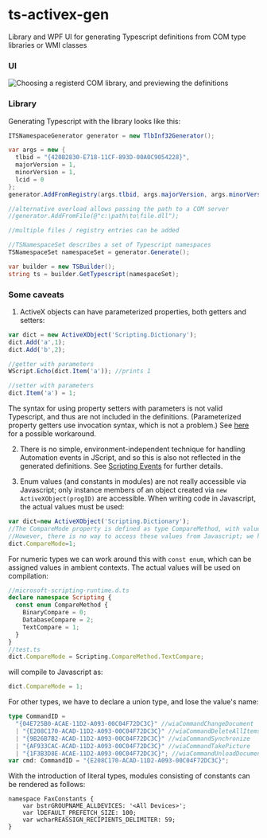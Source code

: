 # ts-activex-gen
Library and WPF UI for generating Typescript definitions from COM type libraries or WMI classes

### UI

![Choosing a registerd COM library, and previewing the definitions](https://raw.githubusercontent.com/zspitz/ts-activex-gen/master/screenshot.png)

### Library

Generating Typescript with the library looks like this:

```csharp
ITSNamespaceGenerator generator = new TlbInf32Generator();

var args = new {
  tlbid = "{420B2830-E718-11CF-893D-00A0C9054228}",
  majorVersion = 1,
  minorVersion = 1,
  lcid = 0
};
generator.AddFromRegistry(args.tlbid, args.majorVersion, args.minorVersion, args.lcid);

//alternative overload allows passing the path to a COM server
//generator.AddFromFile(@"c:\path\to\file.dll");

//multiple files / registry entries can be added

//TSNamespaceSet describes a set of Typescript namespaces
TSNamespaceSet namespaceSet = generator.Generate();

var builder = new TSBuilder();
string ts = builder.GetTypescript(namespaceSet);
```

### Some caveats
1. ActiveX objects can have parameterized properties, both getters and setters:

  ```javascript
  var dict = new ActiveXObject('Scripting.Dictionary');
  dict.Add('a',1);
  dict.Add('b',2);
  
  //getter with parameters
  WScript.Echo(dict.Item('a')); //prints 1
  
  //setter with parameters
  dict.Item('a') = 1;
  ```

  The syntax for using property setters with parameters is not valid Typescript, and thus are not included in the definitions. (Parameterized property getters use invocation syntax, which is not a problem.) See [here](https://github.com/Microsoft/TypeScript/issues/956#issuecomment-230396498) for a possible workaround.

2. There is no simple, environment-independent technique for handling Automation events in JScript, and so this is also not reflected in the generated definitions. See [Scripting Events](https://msdn.microsoft.com/en-us/library/ms974564.aspx?f=255&MSPPError=-2147217396) for further details.

3. Enum values (and constants in modules) are not really accessible via Javascript; only instance members of an object created via `new ActiveXObject(progID)` are accessible. When writing code in Javascript, the actual values must be used:

  ```javascript
  var dict=new ActiveXObject('Scripting.Dictionary');
  //The CompareMode property is defined as type CompareMethod, with values BinaryCompare = 0, DatabaseCompare = 2 and TextCompare = 1
  //However, there is no way to access these values from Javascript; we have to use the numeric literals instead
  dict.CompareMode=1;
  ```

  For numeric types we can work around this with `const enum`, which can be assigned values in ambient contexts. The actual values will be used on compilation:

  ```typescript
  //microsoft-scripting-runtime.d.ts
  declare namespace Scripting {
    const enum CompareMethod {
      BinaryCompare = 0;
      DatabaseCompare = 2;
      TextCompare = 1;
    }
  }
  //test.ts
  dict.CompareMode = Scripting.CompareMethod.TextCompare;
  ```

  will compile to Javascript as:

  ```javascript
  dict.CompareMode = 1;
  ```

  For other types, we have to declare a union type, and lose the value's name:

  ```typescript
  type CommandID = 
    "{04E725B0-ACAE-11D2-A093-00C04F72DC3C}" //wiaCommandChangeDocument
    | "{E208C170-ACAD-11D2-A093-00C04F72DC3C}" //wiaCommandDeleteAllItems
    | "{9B26B7B2-ACAD-11D2-A093-00C04F72DC3C}" //wiaCommandSynchronize
    | "{AF933CAC-ACAD-11D2-A093-00C04F72DC3C}" //wiaCommandTakePicture
    | "{1F3B3D8E-ACAE-11D2-A093-00C04F72DC3C}"; //wiaCommandUnloadDocument
  var cmd: CommandID = "{E208C170-ACAD-11D2-A093-00C04F72DC3C}";
  ```

  With the introduction of literal types, modules consisting of constants can be rendered as follows:
  ```
  namespace FaxConstants {
      var bstrGROUPNAME_ALLDEVICES: '<All Devices>';
      var lDEFAULT_PREFETCH_SIZE: 100;
      var wcharREASSIGN_RECIPIENTS_DELIMITER: 59;
  }
  ```
